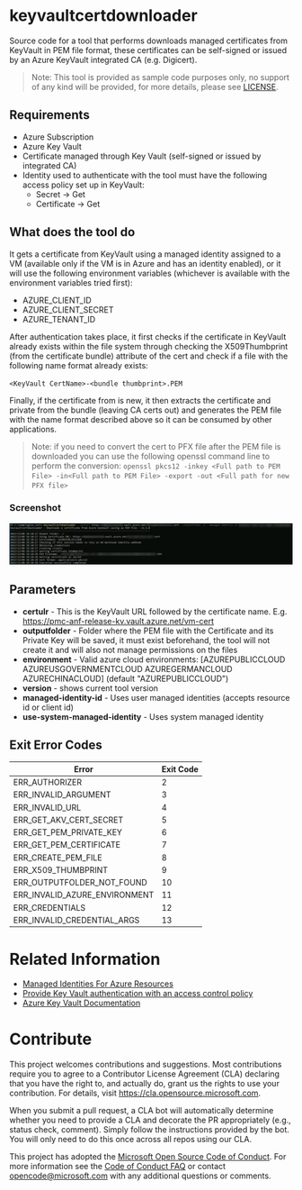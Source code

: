 # keyvaultcertdownloader

Source code for a tool that performs downloads managed certificates from KeyVault in PEM file format, these certificates can be self-signed or issued by an Azure KeyVault integrated CA (e.g. Digicert).

> Note: This tool is provided as sample code purposes only, no support of any kind will be provided, for more details, please see [LICENSE](./LICENSE).

## Requirements
* Azure Subscription
* Azure Key Vault
* Certificate managed through Key Vault (self-signed or issued by integrated CA)
* Identity used to authenticate with the tool must have the following access policy set up in KeyVault:
    * Secret -> Get
    * Certificate -> Get


## What does the tool do
It gets a certificate from KeyVault using a managed identity assigned to a VM (available only if the VM is in Azure and has an identity enabled), or it will use the following environment variables (whichever is available with the environment variables tried first):

* AZURE_CLIENT_ID
* AZURE_CLIENT_SECRET
* AZURE_TENANT_ID

After authentication takes place, it first checks if the certificate in KeyVault already exists within the file system through checking the X509Thumbprint (from the certificate bundle) attribute of the cert and check if a file with the following name format already exists:

`<KeyVault CertName>-<bundle thumbprint>.PEM`

Finally, if the certificate from is new, it then extracts the certificate and private from the bundle (leaving CA certs out) and generates the PEM file with the name format described above so it can be consumed by other applications.

> Note: if you need to convert the cert to PFX file after the PEM file is downloaded you can use the following openssl command line to perform the conversion:
> `openssl pkcs12 -inkey <Full path to PEM File> -in<Full path to PEM File> -export -out <Full path for new PFX file>`

### Screenshot
![output](./media/screenshot.png)

## Parameters

* **certulr** - This is the KeyVault URL followed by the certificate name. E.g. https://pmc-anf-release-kv.vault.azure.net/vm-cert
* **outputfolder** - Folder where the PEM file with the Certificate and its Private Key will be saved, it must exist beforehand, the tool will not create it and will also not manage permissions on the files
* **environment** - Valid azure cloud environments: [AZUREPUBLICCLOUD AZUREUSGOVERNMENTCLOUD AZUREGERMANCLOUD AZURECHINACLOUD] (default "AZUREPUBLICCLOUD")
* **version** - shows current tool version
* **managed-identity-id** - Uses user managed identities (accepts resource id or client id)
* **use-system-managed-identity** - Uses system managed identity
  
## Exit Error Codes
| Error                      | Exit Code |
|----------------------------|-----------|
| ERR_AUTHORIZER             | 2         |
| ERR_INVALID_ARGUMENT       | 3         |
| ERR_INVALID_URL            | 4         |
| ERR_GET_AKV_CERT_SECRET    | 5         |
| ERR_GET_PEM_PRIVATE_KEY    | 6         |
| ERR_GET_PEM_CERTIFICATE    | 7         |
| ERR_CREATE_PEM_FILE        | 8         |
| ERR_X509_THUMBPRINT        | 9         |
| ERR_OUTPUTFOLDER_NOT_FOUND | 10        |
| ERR_INVALID_AZURE_ENVIRONMENT | 11 |
| ERR_CREDENTIALS | 12 |
| ERR_INVALID_CREDENTIAL_ARGS | 13 |


# Related Information
* [Managed Identities For Azure Resources](https://docs.microsoft.com/en-us/azure/active-directory/managed-identities-azure-resources/overview)
* [Provide Key Vault authentication with an access control policy](https://docs.microsoft.com/en-us/azure/key-vault/key-vault-group-permissions-for-apps)
* [Azure Key Vault Documentation](https://docs.microsoft.com/en-us/azure/key-vault/)

# Contribute
This project welcomes contributions and suggestions.  Most contributions require you to agree to a
Contributor License Agreement (CLA) declaring that you have the right to, and actually do, grant us
the rights to use your contribution. For details, visit https://cla.opensource.microsoft.com.

When you submit a pull request, a CLA bot will automatically determine whether you need to provide
a CLA and decorate the PR appropriately (e.g., status check, comment). Simply follow the instructions
provided by the bot. You will only need to do this once across all repos using our CLA.

This project has adopted the [Microsoft Open Source Code of Conduct](https://opensource.microsoft.com/codeofconduct/).
For more information see the [Code of Conduct FAQ](https://opensource.microsoft.com/codeofconduct/faq/) or
contact [opencode@microsoft.com](mailto:opencode@microsoft.com) with any additional questions or comments.
